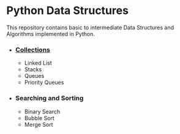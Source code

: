 # Python Data Structures

This repository contains basic to intermediate Data Structures and Algorithms implemented in Python.

- ### [Collections](https://github.com/ammalik221/Python-Data-Structures/tree/master/Collections)
  - Linked List
  - Stacks
  - Queues
  - Priority Queues

- ### Searching and Sorting
  - Binary Search
  - Bubble Sort
  - Merge Sort
